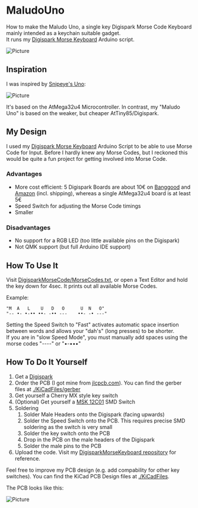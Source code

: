 # MaludoUno

How to make the Maludo Uno, a single key Digispark Morse Code Keyboard mainly intended as a keychain suitable gadget.\
It runs my [Digispark Morse Keyboard](https://github.com/maludo99/DigisparkMorseKeyboard) Arduino script.

![Picture](...)

## Inspiration

I was inspired by [Snipeye's Uno](https://www.reddit.com/r/mechmarket/comments/h8b27d/gb_uno_last_chance/):

![Picture](https://i.imgur.com/OqPyWbb.jpg)

It's based on the AtMega32u4 Microcontroller. In contrast, my "Maludo Uno" is based on the weaker, but cheaper AtTiny85/Digispark.

## My Design

I used my [Digispark Morse Keyboard](https://github.com/maludo99/DigisparkMorseKeyboard) Arduino Script to be able to use Morse Code for Input. Before I hardly knew any Morse Codes, but I reckoned this would be quite a fun project for getting involved into Morse Code.

### Advantages

* More cost efficient: 5 Digispark Boards are about 10€ on [Banggood](https://www.banggood.com/5Pcs-Digispark-Kickstarter-Micro-USB-Development-Board-For-ATTINY85-Arduino-p-1047665.html?rmmds=search&cur_warehouse=CN) and [Amazon](https://www.amazon.de/AZDelivery-Digispark-kompatibles-Development-ATtiny85/dp/B076KVKHH1) (incl. shipping), whereas a single AtMega32u4 board is at least 5€
* Speed Switch for adjusting the Morse Code timings
* Smaller

### Disadvantages

* No support for a RGB LED (too little available pins on the Digispark)
* Not QMK support (but full Arduino IDE support)


## How To Use It

Visit [DigisparkMorseCode/MorseCodes.txt](https://raw.githubusercontent.com/maludo99/DigisparkMorseKeyboard/master/MorseCodes.txt), or open a Text Editor and hold the key down for 4sec. It prints out all available Morse Codes.

Example:

    "M  A   L    U   D   O      U  N   O"
    "-- •- •-•• ••- -•• ---    ••- -• ---"


Setting the Speed Switch to "Fast" activates automatic space insertion between words and allows your "dah's" (long presses) to be shorter.\
If you are in "slow Speed Mode", you must manually add spaces using the morse codes "----" or "•-•••"

## How To Do It Yourself

1. Get a [Digispark](https://www.amazon.de/AZDelivery-Digispark-kompatibles-Development-ATtiny85/dp/B076KVKHH1)
2. Order the PCB (I got mine from [jlcpcb.com](https://jlcpcb.com/)). You can find the gerber files at [./KiCadFiles/gerber](https://github.com/maludo99/MaludoUno/tree/master/KiCadFiles)
3. Get yourself a Cherry MX style key switch
4. (Optional) Get yourself a [MSK 12C01](https://www.ebay.de/itm/SMD-Miniatur-Schiebeschalter-Switch-Schalter-Micro-Mini-Ein-Aus-3-Pin-MSK-12C01/173613966570) SMD Switch
5. Soldering
   1. Solder Male Headers onto the Digispark (facing upwards)
   2. Solder the Speed Switch onto the PCB. This requires precise SMD soldering as the switch is very small
   3. Solder the key switch onto the PCB
   4. Drop in the PCB on the male headers of the Digispark
   5. Solder the male pins to the PCB
6. Upload the code. Visit my [DigisparkMorseKeyboard repository](https://github.com/maludo99/DigisparkMorseKeyboard) for reference.


Feel free to improve my PCB design (e.g. add compability for other key switches). You can find the KiCad PCB Design files at [./KiCadFiles](https://github.com/maludo99/MaludoUno/tree/master/KiCadFiles).

The PCB looks like this:

![Picture](https://raw.githubusercontent.com/maludo99/MaludoUno/master/MaludoUnoPCBDesign.jpg?raw=true)
